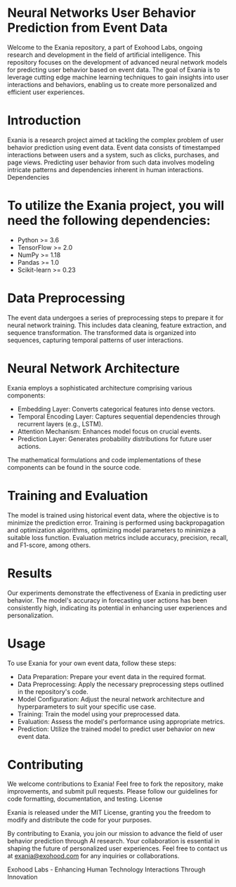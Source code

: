 # Neural Networks User Behavior Prediction from Event Data

Welcome to the Exania repository, a part of Exohood Labs, ongoing research and development in the field of artificial intelligence. This repository focuses on the development of advanced neural network models for predicting user behavior based on event data. The goal of Exania is to leverage cutting edge machine learning techniques to gain insights into user interactions and behaviors, enabling us to create more personalized and efficient user experiences.

# Introduction

Exania is a research project aimed at tackling the complex problem of user behavior prediction using event data. Event data consists of timestamped interactions between users and a system, such as clicks, purchases, and page views. Predicting user behavior from such data involves modeling intricate patterns and dependencies inherent in human interactions.
Dependencies

# To utilize the Exania project, you will need the following dependencies:

* Python >= 3.6
* TensorFlow >= 2.0
* NumPy >= 1.18
* Pandas >= 1.0
* Scikit-learn >= 0.23

# Data Preprocessing

The event data undergoes a series of preprocessing steps to prepare it for neural network training. This includes data cleaning, feature extraction, and sequence transformation. The transformed data is organized into sequences, capturing temporal patterns of user interactions.

# Neural Network Architecture

Exania employs a sophisticated architecture comprising various components:

* Embedding Layer: Converts categorical features into dense vectors.
* Temporal Encoding Layer: Captures sequential dependencies through recurrent layers (e.g., LSTM).
* Attention Mechanism: Enhances model focus on crucial events.
* Prediction Layer: Generates probability distributions for future user actions.

The mathematical formulations and code implementations of these components can be found in the source code.

# Training and Evaluation

The model is trained using historical event data, where the objective is to minimize the prediction error. Training is performed using backpropagation and optimization algorithms, optimizing model parameters to minimize a suitable loss function. Evaluation metrics include accuracy, precision, recall, and F1-score, among others.

# Results

Our experiments demonstrate the effectiveness of Exania in predicting user behavior. The model's accuracy in forecasting user actions has been consistently high, indicating its potential in enhancing user experiences and personalization.

# Usage

To use Exania for your own event data, follow these steps:

* Data Preparation: Prepare your event data in the required format.
* Data Preprocessing: Apply the necessary preprocessing steps outlined in the repository's code.
* Model Configuration: Adjust the neural network architecture and hyperparameters to suit your specific use case.
* Training: Train the model using your preprocessed data.
* Evaluation: Assess the model's performance using appropriate metrics.
* Prediction: Utilize the trained model to predict user behavior on new event data.

# Contributing

We welcome contributions to Exania! Feel free to fork the repository, make improvements, and submit pull requests. Please follow our guidelines for code formatting, documentation, and testing.
License

Exania is released under the MIT License, granting you the freedom to modify and distribute the code for your purposes.

By contributing to Exania, you join our mission to advance the field of user behavior prediction through AI research. Your collaboration is essential in shaping the future of personalized user experiences. Feel free to contact us at exania@exohood.com for any inquiries or collaborations.

Exohood Labs - Enhancing Human Technology Interactions Through Innovation
